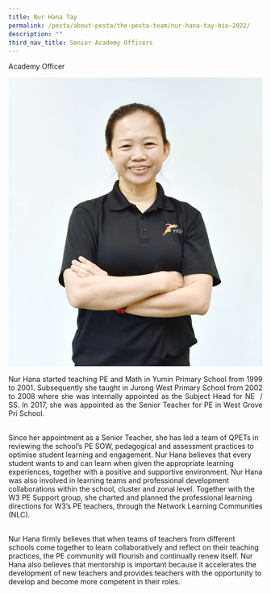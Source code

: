 ```yaml
---
title: Nur Hana Tay
permalink: /pesta/about-pesta/the-pesta-team/nur-hana-tay-bio-2022/
description: ""
third_nav_title: Senior Academy Officers
---
```

Academy Officer

<p style="float:left; margin: 0 10px 0px 0">

![](/images/hana%20photo.JPG)
	
</p><p style="text-align:justify">
Nur Hana started teaching PE and Math in Yumin Primary School from 1999 to 2001. Subsequently she taught in Jurong West Primary School from 2002 to 2008 where she was internally appointed as the Subject Head for NE&nbsp; / SS. In 2017, she was appointed as the Senior Teacher for PE in West Grove Pri School.<br><br>

Since her appointment as a Senior Teacher, she has led a team of QPETs in reviewing the school’s PE SOW, pedagogical and assessment practices to optimise student learning and engagement. Nur Hana believes that every student wants to and can learn when given the appropriate learning experiences, together with a positive and supportive environment. Nur Hana was also involved in learning teams and professional development collaborations within the school, cluster and zonal level. Together with the W3 PE Support group, she charted and planned the professional learning directions for W3’s PE teachers, through the Network Learning Communities (NLC).<br><br>

Nur Hana firmly believes that when teams of teachers from different schools come together to learn collaboratively and reflect on their teaching practices, the PE community will flourish and continually renew itself. Nur Hana also believes that mentorship is important because it accelerates the development of new teachers and provides teachers with the opportunity to develop and become more competent in their roles.</p>